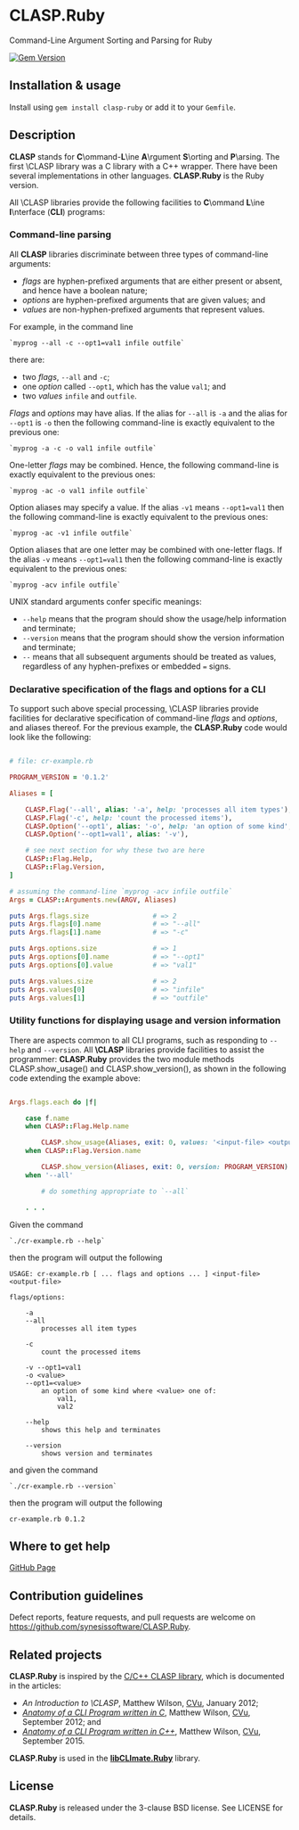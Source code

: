 # CLASP.Ruby
Command-Line Argument Sorting and Parsing for Ruby

[![Gem Version](https://badge.fury.io/rb/clasp-ruby.svg)](https://badge.fury.io/rb/clasp-ruby)

## Installation & usage

Install using `gem install clasp-ruby` or add it to your `Gemfile`.

## Description

**CLASP** stands for **C**\ommand-**L**\ine **A**\rgument **S**\orting and
**P**\arsing. The first \CLASP library was a C library with a C++ wrapper. There
have been several implementations in other languages. **CLASP.Ruby** is the
Ruby version.

All \CLASP libraries provide the following facilities to **C**\ommand **L**\ine
**I**\nterface (**CLI**) programs:

### Command-line parsing

All **CLASP** libraries discriminate between three types of command-line arguments:

 * *flags* are hyphen-prefixed arguments that are either present or absent, and hence have a boolean nature;
 * *options* are hyphen-prefixed arguments that are given values; and
 * *values* are non-hyphen-prefixed arguments that represent values.

For example, in the command line

	`myprog --all -c --opt1=val1 infile outfile`

there are:

 * two *flags*, `--all` and `-c`;
 * one *option* called `--opt1`, which has the value `val1`; and
 * two *values* `infile` and `outfile`.

*Flags* and *options* may have alias. If the alias for `--all` is `-a` and the alias for `--opt1` is `-o` then the following command-line is exactly equivalent to the previous one:

	`myprog -a -c -o val1 infile outfile`

One-letter *flags* may be combined. Hence, the following command-line is exactly equivalent to the previous ones:

	`myprog -ac -o val1 infile outfile`

Option aliases may specify a value. If the alias `-v1` means `--opt1=val1` then the following command-line is exactly equivalent to the previous ones:

	`myprog -ac -v1 infile outfile`

Option aliases that are one letter may be combined with one-letter flags. If the alias `-v` means `--opt1=val1` then the following command-line is exactly equivalent to the previous ones:

	`myprog -acv infile outfile`

UNIX standard arguments confer specific meanings:

 * `--help` means that the program should show the usage/help information and terminate;
 * `--version` means that the program should show the version information and terminate;
 * `--` means that all subsequent arguments should be treated as values, regardless of any hyphen-prefixes or embedded `=` signs.

### Declarative specification of the flags and options for a CLI

To support such above special processing, \CLASP libraries provide facilities
for declarative specification of command-line *flags* and *options*, and
aliases thereof. For the previous example, the **CLASP.Ruby** code would look
like the following:

```ruby

# file: cr-example.rb

PROGRAM_VERSION = '0.1.2'

Aliases = [

	CLASP.Flag('--all', alias: '-a', help: 'processes all item types'),
	CLASP.Flag('-c', help: 'count the processed items'),
	CLASP.Option('--opt1', alias: '-o', help: 'an option of some kind', values_range: %w{ val1, val2 }),
	CLASP.Option('--opt1=val1', alias: '-v'),

	# see next section for why these two are here
	CLASP::Flag.Help,
	CLASP::Flag.Version,
]

# assuming the command-line `myprog -acv infile outfile`
Args = CLASP::Arguments.new(ARGV, Aliases)

puts Args.flags.size                # => 2
puts Args.flags[0].name             # => "--all"
puts Args.flags[1].name             # => "-c"

puts Args.options.size              # => 1
puts Args.options[0].name           # => "--opt1"
puts Args.options[0].value          # => "val1"

puts Args.values.size               # => 2
puts Args.values[0]                 # => "infile"
puts Args.values[1]                 # => "outfile"

```

### Utility functions for displaying usage and version information

There are aspects common to all CLI programs, such as responding to `--help` and `--version`. All **\CLASP** libraries provide facilities to assist the programmer: **CLASP.Ruby** provides the two module methods CLASP.show_usage() and CLASP.show_version(), as shown in the following code extending the example above:

```ruby

Args.flags.each do |f|

	case f.name
	when CLASP::Flag.Help.name

		CLASP.show_usage(Aliases, exit: 0, values: '<input-file> <output-file>')
	when CLASP::Flag.Version.name

		CLASP.show_version(Aliases, exit: 0, version: PROGRAM_VERSION)
	when '--all'

		# do something appropriate to `--all`

	. . .

```

Given the command

	`./cr-example.rb --help`

then the program will output the following

```
USAGE: cr-example.rb [ ... flags and options ... ] <input-file> <output-file>

flags/options:

	-a
	--all
		processes all item types

	-c
		count the processed items

	-v --opt1=val1
	-o <value>
	--opt1=<value>
		an option of some kind where <value> one of:
			val1,
			val2

	--help
		shows this help and terminates

	--version
		shows version and terminates

```

and given the command

	`./cr-example.rb --version`

then the program will output the following

```
cr-example.rb 0.1.2
```

## Where to get help

[GitHub Page](https://github.com/synesissoftware/CLASP.Ruby "GitHub Page")

## Contribution guidelines

Defect reports, feature requests, and pull requests are welcome on https://github.com/synesissoftware/CLASP.Ruby.

## Related projects

**CLASP.Ruby** is inspired by the [C/C++ CLASP library](https://github.com/synesissoftware/CLASP), which is documented in the articles:

 * _An Introduction to \CLASP_, Matthew Wilson, [CVu](http://accu.org/index.php/journals/c77/), January 2012;
 * _[Anatomy of a CLI Program written in C](http://synesis.com.au/publishing/software-anatomies/anatomy-of-a-cli-program-written-in-c.html)_, Matthew Wilson, [CVu](http://accu.org/index.php/journals/c77/), September 2012; and
 * _[Anatomy of a CLI Program written in C++](http://synesis.com.au/publishing/software-anatomies/anatomy-of-a-cli-program-written-in-c++.html)_, Matthew Wilson, [CVu](http://accu.org/index.php/journals/c77/), September 2015.

**CLASP.Ruby** is used in the **[libCLImate.Ruby](https://github.com/synesissoftware/libCLImate.Ruby)** library.

## License

**CLASP.Ruby** is released under the 3-clause BSD license. See LICENSE for details.

